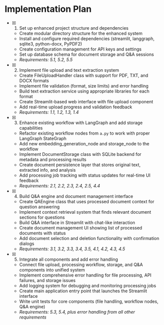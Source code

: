 # Implementation Plan

- [x] 1. Set up enhanced project structure and dependencies

  - Create modular directory structure for the enhanced system
  - Install and configure required dependencies (streamlit, langgraph, sqlite3, python-docx, PyPDF2)
  - Create configuration management for API keys and settings
  - Set up database schema for document storage and Q&A sessions
  - _Requirements: 5.1, 5.2, 5.5_

- [x] 2. Implement file upload and text extraction system

  - Create FileUploadHandler class with support for PDF, TXT, and DOCX formats
  - Implement file validation (format, size limits) and error handling
  - Build text extraction service using appropriate libraries for each format
  - Create Streamlit-based web interface with file upload component
  - Add real-time upload progress and validation feedback
  - _Requirements: 1.1, 1.2, 1.3, 1.4_

- [x] 3. Enhance existing workflow with LangGraph and add storage capabilities

  - Refactor existing workflow nodes from `a.py` to work with proper LangGraph StateGraph
  - Add new embedding_generation_node and storage_node to the workflow
  - Implement DocumentStorage class with SQLite backend for metadata and processing results
  - Create document persistence layer that stores original text, extracted info, and analysis
  - Add processing job tracking with status updates for real-time UI feedback
  - _Requirements: 2.1, 2.2, 2.3, 2.4, 2.5, 4.4_

- [x] 4. Build Q&A engine and document management interface

  - Create QAEngine class that uses processed document context for question answering
  - Implement context retrieval system that finds relevant document sections for questions
  - Build Q&A interface in Streamlit with chat-like interaction
  - Create document management UI showing list of processed documents with status
  - Add document selection and deletion functionality with confirmation dialogs
  - _Requirements: 3.1, 3.2, 3.3, 3.4, 3.5, 4.1, 4.2, 4.3, 4.5_

- [x] 5. Integrate all components and add error handling
  - Connect file upload, processing workflow, storage, and Q&A components into unified system
  - Implement comprehensive error handling for file processing, API failures, and storage issues
  - Add logging system for debugging and monitoring processing jobs
  - Create main application entry point that launches the Streamlit interface
  - Write unit tests for core components (file handling, workflow nodes, Q&A engine)
  - _Requirements: 5.3, 5.4, plus error handling from all other requirements_
